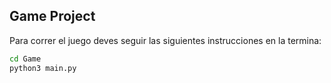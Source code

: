## Game Project

Para correr el juego deves seguir las siguientes instrucciones en la termina:
 
```sh
cd Game
python3 main.py
```